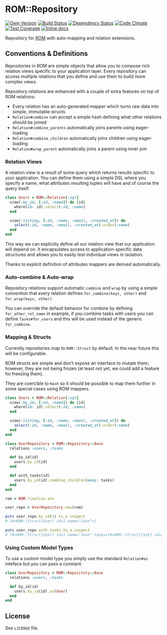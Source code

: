 [gem]: https://rubygems.org/gems/rom-repository
[travis]: https://travis-ci.org/rom-rb/rom-repository
[gemnasium]: https://gemnasium.com/rom-rb/rom-repository
[codeclimate]: https://codeclimate.com/github/rom-rb/rom-repository
[inchpages]: http://inch-ci.org/github/rom-rb/rom-repository

# ROM::Repository

[![Gem Version](https://badge.fury.io/rb/rom-repository.svg)][gem]
[![Build Status](https://travis-ci.org/rom-rb/rom-repository.svg?branch=master)][travis]
[![Dependency Status](https://gemnasium.com/rom-rb/rom-repository.png)][gemnasium]
[![Code Climate](https://codeclimate.com/github/rom-rb/rom-repository/badges/gpa.svg)][codeclimate]
[![Test Coverage](https://codeclimate.com/github/rom-rb/rom-repository/badges/coverage.svg)][codeclimate]
[![Inline docs](http://inch-ci.org/github/rom-rb/rom-repository.svg?branch=master)][inchpages]

Repository for [ROM](https://github.com/rom-rb/rom) with auto-mapping and relation
extensions.

## Conventions & Definitions

Repositories in ROM are simple objects that allow you to compose rich relation
views specific to your application layer. Every repository can access multiple
relations that you define and use them to build more complex views.

Repository relations are enhanced with a couple of extra features on top of ROM
relations:

- Every relation has an auto-generated mapper which turns raw data into simple, immutable structs
- `Relation#combine` can accept a simple hash defining what other relations should be joined
- `Relation#combine_parents` automatically joins parents using eager-loading
- `Relation#combine_children` automatically joins children using eager-loading
- `Relation#wrap_parent` automatically joins a parent using inner join

### Relation Views

A relation view is a result of some query which returns results specific to your
application. You can define them using a simple DSL where you specify a name, what
attributes resulting tuples will have and of course the query itself:

``` ruby
class Users < ROM::Relation[:sql]
  view(:by_id, [:id, :name]) do |id|
    where(id: id).select(:id, :name)
  end

  view(:listing, [:id, :name, :email, :created_at]) do
    select(:id, :name, :email, :created_at).order(:name)
  end
end
```

This way we can explicitly define all our relation view that our application will
depend on. It encapsulates access to application-specific data structures and allows
you to easily test individual views in isolation.

Thanks to explicit definition of attributes mappers are derived automatically.

### Auto-combine & Auto-wrap

Repository relations support automatic `combine` and `wrap` by using a simple
convention that every relation defines `for_combine(keys, other)` and `for_wrap(keys, other)`.

You can override the default behavior for combine by defining `for_other_rel_name`
in example, if you combine tasks with users you can define `Tasks#for_users` and
this will be used instead of the generic `for_combine`.

### Mapping & Structs

Currently repositories map to `ROM::Struct` by default. In the near future this
will be configurable.

ROM structs are simple and don't expose an interface to mutate them; however, they
are not being frozen (at least not yet, we could add a feature for freezing them).

They are coercible to `Hash` so it should be possible to map them further in some
special cases using ROM mappers.

``` ruby
class Users < ROM::Relation[:sql]
  view(:by_id, [:id, :name]) do |id|
    where(id: id).select(:id, :name)
  end

  view(:listing, [:id, :name, :email, :created_at]) do
    select(:id, :name, :email, :created_at).order(:name)
  end
end

class UserRepository < ROM::Repository::Base
  relations :users, :tasks

  def by_id(id)
    users.by_id(id)
  end

  def with_tasks(id)
    users.by_id(id).combine_children(many: tasks)
  end
end

rom = ROM.finalize.env

user_repo = UserRepository.new(rom)

puts user_repo.by_id(1).to_a.inspect
# [#<ROM::Struct[User] id=1 name="Jane">]

puts user_repo.with_tasks.to_a.inspect
# [#<ROM::Struct[User] id=1 name="Jane" tasks=[#<ROM::Struct[Task] id=2 user_id=1 title="Jane Task">]>, #<ROM::Struct[User] id=2 name="Joe" tasks=[#<ROM::Struct[Task] id=1 user_id=2 title="Joe Task">]>]
```

### Using Custom Model Types

To use a custom model type you simply use the standard `Relation#as` inteface
but you can pass a constant:

``` ruby
class UserRepository < ROM::Repository::Base
  relations :users, :tasks

  def by_id(id)
    users.by_id(id).as(User)
  end
end
```

## License

See `LICENSE` file.
